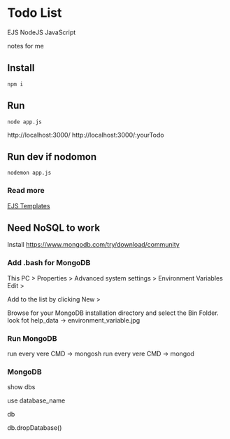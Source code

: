 # Todo List

EJS
NodeJS
JavaScript

notes for me

## Install

```
npm i
```

## Run

```
node app.js
```

http://localhost:3000/
http://localhost:3000/:yourTodo

## Run dev if nodomon

```
nodemon app.js
```

### Read more

[EJS Templates](https://ejs.co/)

## Need NoSQL to work

Install https://www.mongodb.com/try/download/community

### Add .bash for MongoDB

This PC > Properties > Advanced system settings > Environment Variables
Edit >

Add to the list by clicking New >

Browse for your MongoDB installation directory and select the Bin Folder.
look fot help_data -> environment_variable.jpg

### Run MongoDB

run every vere CMD -> mongosh
run every vere CMD -> mongod

### MongoDB

show dbs

use database_name

db

db.dropDatabase()
